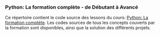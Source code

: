 ### Python: La formation complète - de Débutant à Avancé

Ce répertoire contient le code source des lessons du cours: [Python: La formation comptète](#).
Les codes sources de tous les concepts couverts par la formation sont disponibles, ainsi que la solution des différents projets.